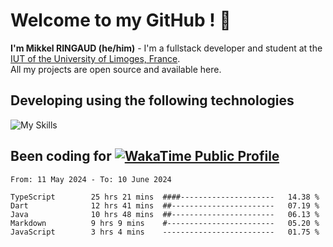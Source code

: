 # Welcome to my GitHub ! 🌃
**I'm Mikkel RINGAUD (he/him)** - I'm a fullstack developer and student at the [IUT of the University of Limoges, France](https://iut.unilim.fr). \
All my projects are open source and available here.

## Developing using the following technologies

![My Skills](https://skillicons.dev/icons?i=dart,solidjs,pnpm,nodejs,ts,js,vercel,html,css,astro,git,md,discord,electron,figma,obsidian,github,windows,arch,bash,bun,c,cloudflare,linux,py,tailwind,vscode,nginx,npm,tauri,vite,zig,yarn,windicss&theme=dark)


## Been coding for [![WakaTime Public Profile](https://wakatime.com/badge/user/0839e595-e07a-435c-8d59-ed95f2a3d6dd.svg?style=flat-square)](https://wakatime.com/@0839e595-e07a-435c-8d59-ed95f2a3d6dd)

<!--START_SECTION:waka-->

```plain
From: 11 May 2024 - To: 10 June 2024

TypeScript        25 hrs 21 mins  ####---------------------   14.38 %
Dart              12 hrs 41 mins  ##-----------------------   07.19 %
Java              10 hrs 48 mins  ##-----------------------   06.13 %
Markdown          9 hrs 9 mins    #------------------------   05.20 %
JavaScript        3 hrs 4 mins    -------------------------   01.75 %
```

<!--END_SECTION:waka-->
